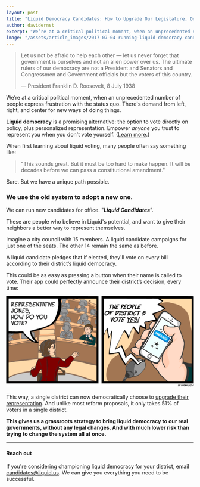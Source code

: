 ```yaml
---
layout: post
title: "Liquid Democracy Candidates: How to Upgrade Our Legislature, One Seat at a Time"
author: davidernst
excerpt: "We’re at a critical political moment, when an unprecedented number of people express frustration with the status quo. There's demand from left, right, and center for new ways of doing things."
image: "/assets/article_images/2017-07-04-running-liquid-democracy-candidates/twitter_large.png"
---
```


> Let us not be afraid to help each other — let us never forget that government is ourselves and not an alien power over us. The ultimate rulers of our democracy are not a President and Senators and Congressmen and Government officials but the voters of this country.
>
> — President Franklin D. Roosevelt, 8 July 1938

We’re at a critical political moment, when an unprecedented number of people express frustration with the status quo. There's demand from left, right, and center for new ways of doing things.

**Liquid democracy** is a promising alternative: the option to vote directly on policy, plus personalized representation. Empower *anyone* you trust to represent you when you don't vote yourself. ([Learn more](/2016/09/21/what-is-liquid-democracy/).)

When first learning about liquid voting, many people often say something like:

> "This sounds great. But it must be too hard to make happen. It will be decades before we can pass a constitutional amendment."

Sure. But we have a unique path possible.

### We use the old system to adopt a new one.

We can run new candidates for office. "***Liquid Candidates***”.

These are people who believe in Liquid's potential, and want to give their neighbors a better way to represent themselves.

Imagine a city council with 15 members. A liquid candidate campaigns for just one of the seats. The other 14 remain the same as before.

A liquid candidate pledges that if elected, they'll vote on every bill according to their district’s liquid democracy.

This could be as easy as pressing a button when their name is called to vote. Their app could perfectly announce their district’s decision, every time:

![](/assets/article_images/2017-07-04-running-liquid-democracy-candidates/app-announces-vote-3.jpg)

This way, a single district can now democratically choose to [upgrade their representation](/2017/10/27/liquid-democracy-is-not-direct-democracy/). And unlike most reform proposals, it only takes 51% of voters in a single district.

**This gives us a grassroots strategy to bring liquid democracy to our real governments, without any legal changes. And with much lower risk than trying to change the system all at once.**

--------

#### Reach out

If you're considering championing liquid democracy for your district, email [candidates@liquid.us](mailto:candidates@liquid.us). We can give you everything you need to be successful.

